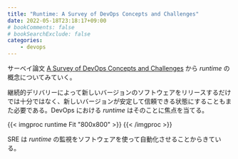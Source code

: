 ```yaml
---
title: "Runtime: A Survey of DevOps Concepts and Challenges"
date: 2022-05-18T23:18:17+09:00
# bookComments: false
# bookSearchExclude: false
categories:
    - devops
---
```


サーベイ論文 [A Survey of DevOps Concepts and Challenges](https://arxiv.org/pdf/1909.05409.pdf) から _runtime_ の概念についてみていく。

継続的デリバリーによって新しいバージョンのソフトウェアをリリースするだけでは十分ではなく、新しいバージョンが安定して信頼できる状態にすることもまた必要である。DevOps における _runtime_ はそのことに焦点を当てる。

{{< imgproc runtime Fit "800x800" >}}
{{< /imgproc >}}

SRE は _runtime_ の監視をソフトウェアを使って自動化させることからきている。